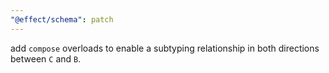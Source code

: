 ```yaml
---
"@effect/schema": patch
---
```


add `compose` overloads to enable a subtyping relationship in both directions between `C` and `B`.

